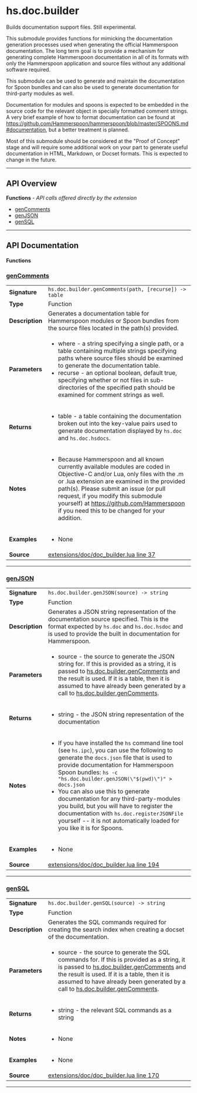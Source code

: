 # hs.doc.builder

Builds documentation support files.  Still experimental.

This submodule provides functions for mimicking the documentation generation processes used when generating the official Hammerspoon documentation.  The long term goal is to provide a mechanism for generating complete Hammerspoon documentation in all of its formats with only the Hammerspoon application and source files without any additional software required.

This submodule can be used to generate and maintain the documentation for Spoon bundles and can also be used to generate documentation for third-party modules as well.

Documentation for modules and spoons is expected to be embedded in the source code for the relevant object in specially formatted comment strings.  A very brief example of how to format documentation can be found at https://github.com/Hammerspoon/hammerspoon/blob/master/SPOONS.md#documentation, but a better treatment is planned.

Most of this submodule should be considered at the "Proof of Concept" stage and will require some additional work on your part to generate useful documentation in HTML, Markdown, or Docset formats.  This is expected to change in the future.

---

## API Overview
**Functions** - _API calls offered directly by the extension_
 * [genComments](#gencomments)
 * [genJSON](#genjson)
 * [genSQL](#gensql)


---

## API Documentation

#### Functions


### [genComments](#gencomments)

|                                             |                                                                                     |
| --------------------------------------------|-------------------------------------------------------------------------------------|
| **Signature**                               | `hs.doc.builder.genComments(path, [recurse]) -> table`                                                                    |
| **Type**                                    | Function                                                                     |
| **Description**                             | Generates a documentation table for Hammerspoon modules or Spoon bundles from the source files located in the path(s) provided.                                                                     |
| **Parameters**                              | <ul><li>where - a string specifying a single path, or a table containing multiple strings specifying paths where source files should be examined to generate the documentation table.</li><li>recurse - an optional boolean, default true, specifying whether or not files in sub-directories of the specified path should be examined for comment strings as well.</li></ul> |
| **Returns**                                 | <ul><li>table - a table containing the documentation broken out into the key-value pairs used to generate documentation displayed by `hs.doc` and `hs.doc.hsdocs`.</li></ul>          |
| **Notes**                                   | <ul><li>Because Hammerspoon and all known currently available modules are coded in Objective-C and/or Lua, only files with the .m or .lua extension are examined in the provided path(s).  Please submit an issue (or pull request, if you modify this submodule yourself) at https://github.com/Hammerspoon if you need this to be changed for your addition.</li></ul> |
| **Examples**                                | <ul><li>None</li></ul> |
| **Source**                                  | [extensions/doc/doc_builder.lua line 37](https://github.com/CommandPost/CommandPost-App/blob/master/extensions/doc/doc_builder.lua#L37) |

---


### [genJSON](#genjson)

|                                             |                                                                                     |
| --------------------------------------------|-------------------------------------------------------------------------------------|
| **Signature**                               | `hs.doc.builder.genJSON(source) -> string`                                                                    |
| **Type**                                    | Function                                                                     |
| **Description**                             | Generates a JSON string representation of the documentation source specified. This is the format expected by `hs.doc` and `hs.doc.hsdoc` and is used to provide the built in documentation for Hammerspoon.                                                                     |
| **Parameters**                              | <ul><li>source - the source to generate the JSON string for.  If this is provided as a string, it is passed to [hs.doc.builder.genComments](#genComments) and the result is used.  If it is a table, then it is assumed to have already been generated by a call to [hs.doc.builder.genComments](#genComments).</li></ul> |
| **Returns**                                 | <ul><li>string - the JSON string representation of the documentation</li></ul>          |
| **Notes**                                   | <ul><li>If you have installed the `hs` command line tool (see `hs.ipc`), you can use the following to generate the `docs.json` file that is used to provide documentation for Hammerspoon Spoon bundles: `hs -c "hs.doc.builder.genJSON(\"$(pwd)\")" > docs.json`</li><li>You can also use this to generate documentation for any third-party-modules you build, but you will have to register the documentation with `hs.doc.registerJSONFile` yourself -- it is not automatically loaded for you like it is for Spoons.</li></ul> |
| **Examples**                                | <ul><li>None</li></ul> |
| **Source**                                  | [extensions/doc/doc_builder.lua line 194](https://github.com/CommandPost/CommandPost-App/blob/master/extensions/doc/doc_builder.lua#L194) |

---


### [genSQL](#gensql)

|                                             |                                                                                     |
| --------------------------------------------|-------------------------------------------------------------------------------------|
| **Signature**                               | `hs.doc.builder.genSQL(source) -> string`                                                                    |
| **Type**                                    | Function                                                                     |
| **Description**                             | Generates the SQL commands required for creating the search index when creating a docset of the documentation.                                                                     |
| **Parameters**                              | <ul><li>source - the source to generate the SQL commands for.  If this is provided as a string, it is passed to [hs.doc.builder.genComments](#genComments) and the result is used.  If it is a table, then it is assumed to have already been generated by a call to [hs.doc.builder.genComments](#genComments).</li></ul> |
| **Returns**                                 | <ul><li>string - the relevant SQL commands as a string</li></ul>          |
| **Notes**                                   | <ul><li>None</li></ul> |
| **Examples**                                | <ul><li>None</li></ul> |
| **Source**                                  | [extensions/doc/doc_builder.lua line 170](https://github.com/CommandPost/CommandPost-App/blob/master/extensions/doc/doc_builder.lua#L170) |

---

